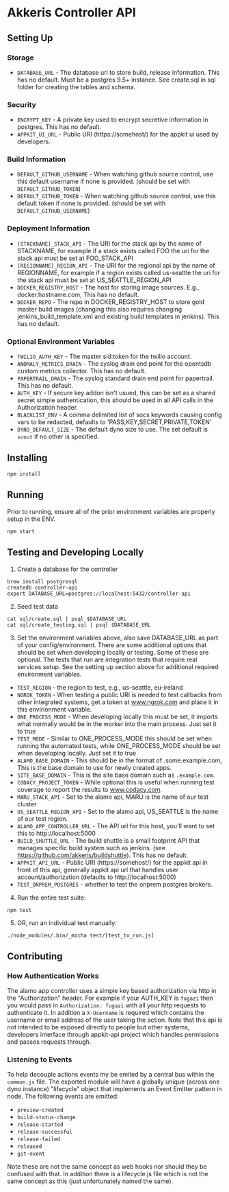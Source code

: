 # Akkeris Controller API #

## Setting Up ##

### Storage 
* `DATABASE_URL` - The database url to store build, release information.  This has no default.  Must be a postgres 9.5+ instance. See create.sql in sql folder for creating the tables and schema.

### Security
* `ENCRYPT_KEY` - A private key used to encrypt secretive information in postgres.  This has no default.
* `APPKIT_UI_URL` - Public URI (https://somehost/) for the appkit ui used by developers.

### Build Information
* `DEFAULT_GITHUB_USERNAME` - When watching github source control, use this default username if none is provided.  (should be set with `DEFAULT_GITHUB_TOKEN`)
* `DEFAULT_GITHUB_TOKEN` - When watching github source control, use this default token if none is provided. (should be set with `DEFAULT_GITHUB_USERNAME`)

### Deployment Information
* `[STACKNAME]_STACK_API` - The URI for the stack api by the name of STACKNAME, for example if a stack exists called FOO the uri for the stack api must be set at FOO_STACK_API
* `[REGIONNAME]_REGION_API` - The URI for the regional api by the name of REGIONNAME, for example if a region exists called us-seattle the uri for the stack api must be set at US_SEATTLE_REGION_API
* `DOCKER_REGISTRY_HOST` - The host for storing image sources. E.g., docker.hostname.com, This has no default.
* `DOCKER_REPO` - The repo in DOCKER_REGISTRY_HOST to store gold master build images (changing this also requires changing jenkins_build_template.xml and existing build templates in jenkins). This has no default.

### Optional Environment Variables
* `TWILIO_AUTH_KEY` - The master sid:token for the twilio account.
* `ANOMALY_METRICS_DRAIN` - The syslog drain end point for the opentsdb custom metrics collector. This has no default.
* `PAPERTRAIL_DRAIN` - The syslog standard drain end point for papertrail.  This has no default.
* `AUTH_KEY` - If secure key addon isn't usued, this can be set as a shared secret simple authentication, this should be used in all API calls in the Authorization header.
* `BLACKLIST_ENV` - A comma delimited list of socs keywords causing config vars to be redacted, defaults to 'PASS,KEY,SECRET,PRIVATE,TOKEN'
* `DYNO_DEFAULT_SIZE` - The default dyno size to use. The set default is `scout` if no other is specified.

## Installing ##

```
npm install
```

## Running ##

Prior to running, ensure all of the prior environment variables are properly setup in the ENV.

```
npm start
```

## Testing and Developing Locally ##

1. Create a database for the controller

```
brew install postgresql
createdb controller-api
export DATABASE_URL=postgres://localhost:5432/controller-api
```

2. Seed test data

```
cat sql/create.sql | psql $DATABASE_URL
cat sql/create_testing.sql | psql $DATABASE_URL
```

3. Set the environment variables above, also save DATABASE_URL as part of your config/environment. There are some additional options that should be set when developing locally or testing.  Some of these are optional. The tests that run are integration tests that require real services setup. See the setting up section above for additional required environment variables.

* `TEST_REGION` - the region to test, e.g., us-seattle, eu-ireland
* `NGROK_TOKEN` - When testing a public URI is needed to test callbacks from other integrated systems, get a token at www.ngrok.com and place it in this envirionment variable.
* `ONE_PROCESS_MODE` - When developing locally this must be set, it imports what normally would be in the worker into the main process. Just set it to true
* `TEST_MODE` - Similar to ONE_PROCESS_MODE this should be set when running the automated tests, while ONE_PROCESS_MODE should be set when developing locally.  Just set it to true
* `ALAMO_BASE_DOMAIN` - This should be in the format of .some.example.com, This is the base domain to use for newly created apps.
* `SITE_BASE_DOMAIN` - This is the site base domain such as `.example.com`.
* `CODACY_PROJECT_TOKEN` - While optional this is useful when running test coverage to report the results to www.codacy.com. 
* `MARU_STACK_API` - Set to the alamo api, MARU is the name of our test cluster
* `US_SEATTLE_REGION_API` - Set to the alamo api, US_SEATTLE is the name of our test region.
* `ALAMO_APP_CONTROLLER_URL` - The API url for this host, you'll want to set this to http://localhost:5000
* `BUILD_SHUTTLE_URL` - The build shuttle is a small footprint API that manages specific build system such as jenkins. (see https://github.com/akkeris/buildshuttle).  This has no default.
* `APPKIT_API_URL` - Public URI (https://somehost/) for the appkit api in front of this api, generally appkit api url that handles user account/authorization (defaults to http://localhost:5000)
* `TEST_ONPREM_POSTGRES` - whether to test the onprem postgres brokers.
4. Run the entire test suite:

```
npm test
```

5. OR, run an individual test manually:

```
./node_modules/.bin/_mocha test/[test_to_run.js]
```

## Contributing ##

### How Authentication Works ###

The alamo app controller uses a simple key based authorization via http in the "Authorization" header.  For example if your AUTH_KEY is `fugazi` then you would pass in `Authorization: fugazi` with all your http requests to authenticate it.  In addition a `X-Username` is required which contains the username or email address of the user taking the action. Note that this api is not intended to be exposed directly to people but other systems, developers interface through appkit-api project which handles permissions and passes requests through.

### Listening to Events ###

To help decouple actions events my be emited by a central bus within the `common.js` file.  The exported module will have a globally unique (across one dyno instance) "lifecycle" object that implements an Event Emitter pattern in node.  The following events are emitted:

* `preview-created`
* `build-status-change`
* `release-started`
* `release-successful`
* `release-failed`
* `released`
* `git-event`

Note these are not the same concept as web hooks nor should they be confused with that.  In addition there is a lifecycle.js file which is not the same concept as this (just unfortunately named the same).

